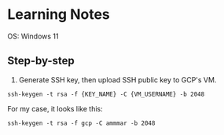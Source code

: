 # Learning Notes

OS: Windows 11

## Step-by-step
1. Generate SSH key, then upload SSH public key to GCP's VM.
```
ssh-keygen -t rsa -f {KEY_NAME} -C {VM_USERNAME} -b 2048 
```
For my case, it looks like this:
```
ssh-keygen -t rsa -f gcp -C ammmar -b 2048
```